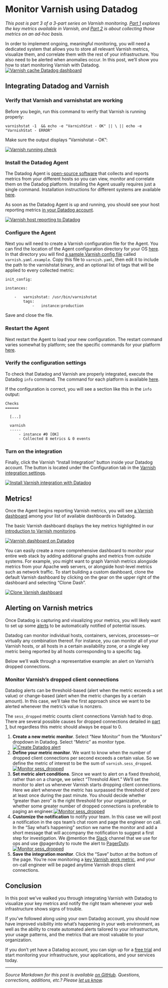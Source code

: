 # Monitor Varnish using Datadog

*This post is part 3 of a 3-part series on Varnish monitoring. [Part 1](https://www.datadoghq.com/blog/top-varnish-performance-metrics/) explores the key metrics available in Varnish, and [Part 2](https://www.datadoghq.com/blog/how-to-collect-varnish-metrics/) is about collecting those metrics on an ad-hoc basis.*

In order to implement ongoing, meaningful monitoring, you will need a dedicated system that allows you to store all relevant Varnish metrics, visualize them, and correlate them with the rest of your infrastructure. You also need to be alerted when anomalies occur. In this post, we’ll show you how to start monitoring Varnish with Datadog.
 [
 ![Varnish cache Datadog dashboard](https://don08600y3gfm.cloudfront.net/ps3b/blog/images/2015-07-varnish/3-01.png)](https://don08600y3gfm.cloudfront.net/ps3b/blog/images/2015-07-varnish/3-01.png)

## Integrating Datadog and Varnish

### Verify that Varnish and varnishstat are working

Before you begin, run this command to verify that Varnish is running properly:

```
varnishstat -1  && echo -e "VarnishStat - OK" || \ || echo -e "VarnishStat - ERROR"
```

Make sure the output displays “Varnishstat – OK”:

[![Varnish running check](https://don08600y3gfm.cloudfront.net/ps3b/blog/images/2015-07-varnish/3-02.png)](https://don08600y3gfm.cloudfront.net/ps3b/blog/images/2015-07-varnish/3-02.png)

### Install the Datadog Agent

The Datadog Agent is [open-source software](https://github.com/DataDog/dd-agent) that collects and reports metrics from your different hosts so you can view, monitor and correlate them on the Datadog platform. Installing the Agent usually requires just a single command. Installation instructions for different systems are available [here](https://app.datadoghq.com/account/settings#agent).

As soon as the Datadog Agent is up and running, you should see your host reporting metrics [in your Datadog account](https://app.datadoghq.com/infrastructure).

[![Varnish host reporting to Datadog](https://don08600y3gfm.cloudfront.net/ps3b/blog/images/2015-07-varnish/3-03bis.png)](https://don08600y3gfm.cloudfront.net/ps3b/blog/images/2015-07-varnish/3-03bis.png)

### Configure the Agent

Next you will need to create a Varnish configuration file for the Agent. You can find the location of the Agent configuration directory for your OS [here](http://docs.datadoghq.com/guides/basic_agent_usage/). In that directory you will find [a sample Varnish config file](https://github.com/DataDog/dd-agent/blob/master/conf.d/varnish.yaml.example) called `varnish.yaml.example`. Copy this file to `varnish.yaml`, then edit it to include the path to the varnishstat binary, and an optional list of tags that will be applied to every collected metric:

```
init_config:
 
instances:
 
    -   varnishstat: /usr/bin/varnishstat
        tags:
            -   instance:production
```

Save and close the file.

### Restart the Agent

Next restart the Agent to load your new configuration. The restart command varies somewhat by platform; see the specific commands for your platform [here](http://docs.datadoghq.com/guides/basic_agent_usage/).

### Verify the configuration settings

To check that Datadog and Varnish are properly integrated, execute the Datadog `info` command. The command for each platform is available [here](http://docs.datadoghq.com/guides/basic_agent_usage/).

If the configuration is correct, you will see a section like this in the `info` output:

```
Checks
======
 
  [...]
 
  varnish
  -----
      - instance #0 [OK]
      - Collected 8 metrics & 0 events
```


### Turn on the integration

Finally, click the Varnish “Install Integration” button inside your Datadog account. The button is located under the Configuration tab in the [Varnish integration settings](https://app.datadoghq.com/account/settings#integrations/varnish).

[![Install Varnish integration with Datadog](https://don08600y3gfm.cloudfront.net/ps3b/blog/images/2015-07-varnish/3-04.png)](https://don08600y3gfm.cloudfront.net/ps3b/blog/images/2015-07-varnish/3-04.png)

## Metrics!

Once the Agent begins reporting Varnish metrics, you will see [a Varnish dashboard](https://app.datadoghq.com/dash/integration/varnish?live=true&page=0&is_auto=false&from_ts=1436268829917&to_ts=1436283229917&tile_size=m) among your list of available dashboards in Datadog.

The basic Varnish dashboard displays the key metrics highlighted in our [introduction to Varnish monitoring](https://www.datadoghq.com/blog/top-varnish-performance-metrics/).

[![Varnish dashboard on Datadog](https://don08600y3gfm.cloudfront.net/ps3b/blog/images/2015-07-varnish/3-05.png)](https://don08600y3gfm.cloudfront.net/ps3b/blog/images/2015-07-varnish/3-05.png)

You can easily create a more comprehensive dashboard to monitor your entire web stack by adding additional graphs and metrics from outside systems. For example, you might want to graph Varnish metrics alongside metrics from your Apache web servers, or alongside host-level metrics such as network traffic. To start building a custom dashboard, clone the default Varnish dashboard by clicking on the gear on the upper right of the dashboard and selecting “Clone Dash”.

[![Clone Varnish dashboard](https://don08600y3gfm.cloudfront.net/ps3b/blog/images/2015-07-varnish/3-06.png)](https://don08600y3gfm.cloudfront.net/ps3b/blog/images/2015-07-varnish/3-06.png)

## Alerting on Varnish metrics

Once Datadog is capturing and visualizing your metrics, you will likely want to set up some [alerts](https://www.datadoghq.com/blog/monitoring-101-alerting/) to be automatically notified of potential issues.

Datadog can monitor individual hosts, containers, services, processes—or virtually any combination thereof. For instance, you can monitor all of your Varnish hosts, or all hosts in a certain availability zone, or a single key metric being reported by all hosts corresponding to a specific tag.

Below we’ll walk through a representative example: an alert on Varnish’s dropped connections.

### **Monitor Varnish’s dropped client connections**

Datadog alerts can be threshold-based (alert when the metric exceeds a set value) or change-based (alert when the metric changes by a certain amount). In this case, we’ll take the first approach since we want to be alerted whenever the metric’s value is nonzero.

The `sess_dropped` metric counts client connections Varnish had to drop. There are several possible causes for dropped connections detailed in [part 1](https://www.datadoghq.com/blog/top-varnish-performance-metrics/), but regardless this metric should always be equal to 0.

1.  **Create a new metric monitor**. Select “New Monitor” from the “Monitors” dropdown in Datadog. Select “Metric” as monitor type.[![Create Datadog alert](https://don08600y3gfm.cloudfront.net/ps3b/blog/images/2015-07-varnish/3-07.png)](https://don08600y3gfm.cloudfront.net/ps3b/blog/images/2015-07-varnish/3-07.png)
2.  **Define your metric monitor**. We want to know when the number of dropped client connections per second exceeds a certain value. So we define the metric of interest to be the sum of `varnish.sess_dropped`.[![Monitor sess\_dropped](https://don08600y3gfm.cloudfront.net/ps3b/blog/images/2015-07-varnish/3-08.png)](https://don08600y3gfm.cloudfront.net/ps3b/blog/images/2015-07-varnish/3-08.png)
3.  **Set metric alert conditions**. Since we want to alert on a fixed threshold, rather than on a change, we select “Threshold Alert.” We’ll set the monitor to alert us whenever Varnish starts dropping client connections. Here we alert whenever the metric has surpassed the threshold of zero at least once during the past minute. You should decide whether “greater than zero” is the right threshold for your organization, or whether some greater number of dropped connections is preferable to paging an engineer.[![Monitor sess\_dropped](https://don08600y3gfm.cloudfront.net/ps3b/blog/images/2015-07-varnish/3-09.png)](https://don08600y3gfm.cloudfront.net/ps3b/blog/images/2015-07-varnish/3-09.png)
4.  **Customize the notification** to notify your team. In this case we will post a notification in the ops team’s chat room and page the engineer on call. In the “Say what’s happening” section we name the monitor and add a short message that will accompany the notification to suggest a first step for investigation. We @mention the [Slack](https://www.datadoghq.com/blog/collaborate-share-track-performance-slack-datadog/) channel that we use for ops and use @pagerduty to route the alert to [PagerDuty](https://www.datadoghq.com/blog/pagerduty/).[![Monitor sess\_dropped](https://don08600y3gfm.cloudfront.net/ps3b/blog/images/2015-07-varnish/3-10.png)](https://don08600y3gfm.cloudfront.net/ps3b/blog/images/2015-07-varnish/3-10.png)
5.  **Save the integration monitor**. Click the “Save” button at the bottom of the page. You’re now monitoring a [key Varnish work metric](https://www.datadoghq.com/blog/top-varnish-performance-metrics/), and your on-call engineer will be paged anytime Varnish drops client connections.

## Conclusion

In this post we’ve walked you through integrating Varnish with Datadog to visualize your key metrics and notify the right team whenever your web infrastructure shows signs of trouble.

If you’ve followed along using your own Datadog account, you should now have improved visibility into what’s happening in your web environment, as well as the ability to create automated alerts tailored to your infrastructure, your usage patterns, and the metrics that are most valuable to your organization.

If you don’t yet have a Datadog account, you can sign up for a [free trial](http://app.datadoghq.com/signup) and start monitoring your infrastructure, your applications, and your services today.

------------------------------------------------------------------------

*Source Markdown for this post is available [on GitHub](https://github.com/DataDog/the-monitor/blob/master/varnish/monitor_varnish_using_datadog.md). Questions, corrections, additions, etc.? Please [let us know](https://github.com/DataDog/the-monitor/issues).*